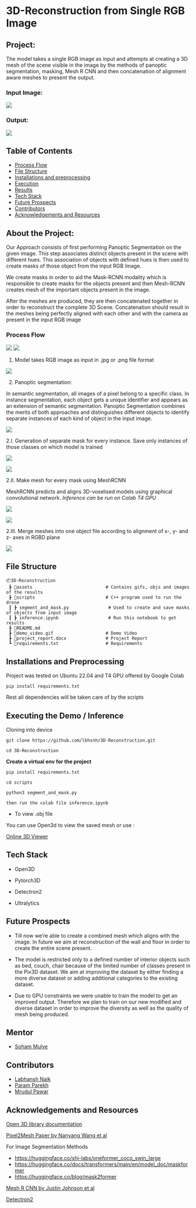 # 3D-Reconstruction from Single RGB Image

## Project:
The model takes a single RGB image as input and attempts at creating a 3D mesh of the scene visible in the image by the methods of panoptic segmentation, masking, Mesh R CNN and then concatenation of alignment aware meshes to present the output.

### Input Image:
![](https://github.com/lbhnsh/3D-Reconstruction/blob/Labhansh-Naik/assets/result2/model_input2.jpg?raw=true)


### Output:
![](https://github.com/lbhnsh/3D-Reconstruction/blob/Labhansh-Naik/assets/result2/model_output2.gif?raw=true)



## Table of Contents
* [Process Flow](https://github.com/lbhnsh/3D-Reconstruction/tree/Final#process-flow)
* [File Structure](https://github.com/lbhnsh/3D-Reconstruction/blob/Final/README.md#file-structure)
* [Installations and preprocessing](https://github.com/lbhnsh/3D-Reconstruction/blob/Final/README.md#installations-and-preprocessing)
* [Execution](https://github.com/lbhnsh/3D-Reconstruction/blob/Final/README.md#execution)
* [Results](https://github.com/lbhnsh/3D-Reconstruction/blob/Final/README.md#results)
* [Tech Stack](https://github.com/lbhnsh/3D-Reconstruction/tree/Final#tech-stack)
* [Future Prospects](https://github.com/lbhnsh/3D-Reconstruction/blob/Final/README.md#future-prospects)
* [Contributors](https://github.com/lbhnsh/3D-Reconstruction/blob/Final/README.md#contributors)
* [Acknowledgements and Resources](https://github.com/lbhnsh/3D-Reconstruction/blob/Final/README.md#acknowledgements-and-resources)


## About the Project:

Our Approach consists of first performing Panoptic Segmentation on the given image. This step associates distinct objects present in the scene with different hues. This association of objects with defined hues is then used to create masks of those object from the input RGB Image.

We create masks in order to aid the Mask-RCNN modality which is responsible to create masks for the objects present and then Mesh-RCNN creates mesh of the important objects present in the image. 

After the meshes are produced, they are then concatenated together in order to reconstruct the complete 3D Scene. Concatenation should result in the meshes being perfectly aligned with each other and with the camera as present in the input RGB image

### Process Flow
![](https://github.com/lbhnsh/3D-Reconstruction/blob/Labhansh-Naik/assets/workflow.jpg?raw=true)
![](https://github.com/lbhnsh/3D-Reconstruction/blob/Param-Parekh/Screenshot%20from%202023-11-08%2002-50-38.png?raw=true)


1. Model takes RGB image as input in .jpg or .png file format 

![](https://github.com/lbhnsh/3D-Reconstruction/blob/Labhansh-Naik/assets/result1/input1.jpg?raw=true)

2. Panoptic segmentation: 

In semantic segmentation, all images of a pixel belong to a specific class. In instance segmentation, each object gets a unique identifier and appears as an extension of semantic segmentation. Panoptic Segmentation combines the merits of both approaches and distinguishes different objects to identify separate instances of each kind of object in the input image.

![](https://github.com/lbhnsh/3D-Reconstruction/blob/Labhansh-Naik/assets/result1/segmented_image.png?raw=true)


2.I. Generation of separate mask for every instance. Save only instances of those classes on which model is trained

![](https://github.com/lbhnsh/3D-Reconstruction/blob/Labhansh-Naik/assets/result1/segmented_rgb_images/segment_rgb_121_2.png?raw=true) 
      
![](https://github.com/lbhnsh/3D-Reconstruction/blob/Labhansh-Naik/assets/result1/segmented_rgb_images/segment_rgb_121_4.png?raw=true)
   
2.II. Make mesh for every mask using MeshRCNN
      
MeshRCNN predicts and aligns 3D-voxelised models using graphical convolutional network. *Inference can be run on Colab T4 GPU*
      
![](https://github.com/lbhnsh/3D-Reconstruction/blob/Labhansh-Naik/assets/result1/sofa.gif?raw=true)

![](https://github.com/lbhnsh/3D-Reconstruction/blob/Labhansh-Naik/assets/result1/table.gif?raw=true)
   
2.III. Merge meshes into one object file according to alignment of x-, y- and z- axes in RGBD plane
   
   ![](https://github.com/lbhnsh/3D-Reconstruction/blob/Labhansh-Naik/assets/result1/model_output1.gif?raw=true)

## File Structure
```
📦3D-Reconstruction 
 ┣ 📂assets                            # Contains gifs, objs and images of the results 
 ┣ 📂scripts                           # C++ program used to run the drone
 ┃ ┣ segment_and_mask.py               # Used to create and save masks of objects from input image
 ┃ ┣ inference.ipynb                   # Run this notebook to get results
 ┣ 📜README.md
 ┣ 📜demo_video.gif                    # Demo Video
 ┣ 📜project_report.docx               # Project Report
 ┗ 📜requirements.txt                  # Requirements
``` 

## Installations and Preprocessing

Project was tested on Ubuntu 22.04 and T4 GPU offered by Google Colab

```pip install requirements.txt```

Rest all dependencies will be taken care of by the scripts

## Executing the Demo / Inference

Cloning into device 

```git clone https://github.com/lbhsnh/3D-Reconstruction.git```

```cd 3D-Reconstruction```

**Create a virtual env for the project**

```pip install requirements.txt```

```cd scripts```

```python3 segment_and_mask.py```

```then run the colab file inference.ipynb```


* To view .obj file
  
You can use Open3d to view the saved mesh or use :

[Online 3D Viewer](https://3dviewer.net/)


## Tech Stack

* Open3D

* Pytorch3D
  
* Detectron2
  
* Ultralytics


## Future Prospects

* Till now we’re able to create a combined mesh which aligns with the image. In future we aim at reconstruction of the wall and floor in order to create the entire scene present.

* The model is restricted only to a defined number of interior objects such as bed, couch, chair because of the limited number of classes present in the Pix3D dataset. We aim at improving the dataset by either finding a more diverse dataset or adding additional categories to the existing dataset.

* Due to GPU constraints we were unable to train the model to get an improved output. Therefore we plan to train on our new modified and diverse dataset in order to improve the diversity as well as the quality of mesh being produced.

## Mentor
* [Soham Mulye](https://github.com/Shazam213)
## Contributors

* [Labhansh Naik](https://github.com/lbhnsh)
* [Param Parekh](https://github.com/Param1304)
* [Mrudul Pawar](https://github.com/Mr-MVP)

## Acknowledgements and Resources

[Open 3D library documentation](http://www.open3d.org/docs/release/)

[Pixel2Mesh Paper by Nanyang Wang et al](https://openaccess.thecvf.com/content_ECCV_2018/papers/Nanyang_Wang_Pixel2Mesh_Generating_3D_ECCV_2018_paper.pdf)

For Image Segmentation Methods
* https://huggingface.co/shi-labs/oneformer_coco_swin_large 
* https://huggingface.co/docs/transformers/main/en/model_doc/maskformer 
* https://huggingface.co/blog/mask2former 

[Mesh R CNN by Justin Johnson et al](https://arxiv.org/pdf/1906.02739.pdf)


[Detectron2](https://github.com/facebookresearch/detectron2)

